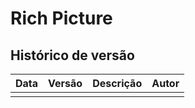 # Rich Picture

## Histórico de versão

| Data | Versão | Descrição | Autor|
| :-: | :-: | :-: | :-: |
|  |  |  |  |